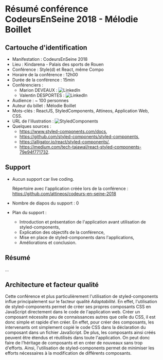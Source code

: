 # Résumé conférence CodeursEnSeine 2018 - Mélodie Boillet

## Cartouche d'identification

 - Manifestation : CodeursEnSeine 2018
 - Lieu : Kindarena - Palais des sports de Rouen
 - Conférence : Style(d) et React, même Compo
 - Horaire de la conférence : 12h00
 - Durée de la conférence : 15min
 - Conférenciers :
   - Marion DEVEAUX : ![LinkedIn](https://www.linkedin.com/in/marion-deveaux-a70107a0/)
   - Valentin DESPORTES : ![LinkedIn](https://www.linkedin.com/in/valentin-desportes-38b6bba7)
 - Audience : ~ 100 personnes
 - Auteur du billet : Mélodie Boillet
 - Mots-clés : ReactJS, StyledComponents, Attineos, Application Web, CSS.
 - URL de l'illustration : ![StyledComponents](https://cdn-images-1.medium.com/max/2000/1*TO5cYT14YsCfR-j1xdp8lw.png)
 - Quelques sources : 
   * https://www.styled-components.com/docs,
   * https://github.com/styled-components/styled-components,
   * https://alligator.io/react/styled-components/,
   * https://medium.com/tech-tajawal/react-styled-components-79e94f771732.

## Support
 - Aucun support car live coding.
 
   Répertoire avec l'application créée lors de la conférence : https://github.com/attineos/codeurs-en-seine-2018
 - Nombre de diapos du support : 0
 - Plan du support :
    * Introduction et présentation de l'application avant utilisation de styled-components,
    * Explication des objectifs de la conférence,
    * Mise en place de styled-components dans l'applications,
    * Améliorations et conclusion.

## Résumé
...

## Architecture et facteur qualité
Cette conférence et plus particulièrement l'utilisation de styled-components influe principalement sur le facteur qualité _Adaptabilité_. En effet, l'utilisation de styled-components permet de créer ses propres composants CSS en JavaScript directement dans le code de l'application web. Créer un composant nécessite peu de connaissances autres que celle du CSS, il est donc simple et rapide d'en créer. En effet, pour créer des composants, les intervenants ont simplement copié le code CSS dans la déclaration du composant dans un fichier JavaScript. De plus, les composants ainsi créés peuvent être étendus et réutilisés dans toute l'application. On peut donc faire de l'héritage de composants et en créer de nouveaux sans trop d'efforts. Ainsi, l'utilisation de styled-components permet de minimiser les efforts nécessaires à la modification de différents composants.
